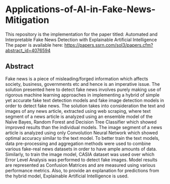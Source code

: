 # Applications-of-AI-in-Fake-News-Mitigation

This repository is the implementation for the paper titled: Automated and Interpretable Fake News Detection with Explainable Artificial Intelligence <br>
The paper is available here: https://papers.ssrn.com/sol3/papers.cfm?abstract_id=4076594

## Abstract
Fake news is a piece of misleading/forged information which affects society, business, governments etc and hence is an imperative issue. The solution presented here to detect fake news involves purely making use of rigorous machine learning approaches in implementing a hybrid of simple
yet accurate fake text detection models and fake image detection models in order to detect fake news. The solution takes into consideration the text and images of any news article, extracted using web scraping, where text segment of a news article is analyzed using an ensemble model of the
Naïve Bayes, Random Forest and Decision Tree Classifier which showed improved results than the individual models. The image segment of a news article is analyzed using only Convolution Neural Network which showed optimal accuracy similar to the text model. To better train the text models, data pre-processing and aggregation methods were used to combine various fake-real news datasets in order to have ample amounts of data. Similarly, to train the image model, CASIA dataset was used over which Error Level Analysis was performed to detect fake images. Model results are represented as Confusion Matrices and are measured using various performance metrics. Also, to provide an explanation for predictions from the hybrid model, Explainable Artificial Intelligence is used.
